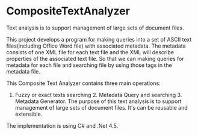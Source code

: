 CompositeTextAnalyzer
=====================

Text analysis is to support management of large sets of document files.

This project develops a program for making queries into a set of ASCII text files(including Office Word file) with associated metadata. 
The metadata consists of one XML file for each text file and the XML will describe properties of the associated text file. 
So that we can making queries for metadata for each file and searching file by using those tags in the metadata file.

This Composite Text Analyzer contains three main operations: 
1. Fuzzy or exact texts searching 2. Metadata Query and searching 3. Metadata Generator.
The purpose of this text analysis is to support management of large sets of document files. 
It's can be reusable and extensible.

The implementation is using C# and .Net 4.5.

